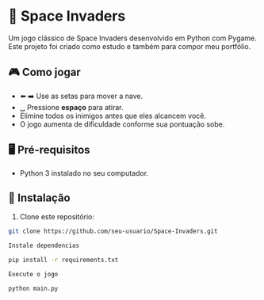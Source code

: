 # 🚀 Space Invaders

Um jogo clássico de Space Invaders desenvolvido em Python com Pygame.  
Este projeto foi criado como estudo e também para compor meu portfólio.

## 🎮 Como jogar

- ⬅️ ➡️ Use as setas para mover a nave.
- ␣ Pressione **espaço** para atirar.
- Elimine todos os inimigos antes que eles alcancem você.
- O jogo aumenta de dificuldade conforme sua pontuação sobe.

## 🖥️ Pré-requisitos

- Python 3 instalado no seu computador.

## 🔧 Instalação

1. Clone este repositório:

```bash
git clone https://github.com/seu-usuario/Space-Invaders.git

Instale dependencias

pip install -r requirements.txt

Execute o jogo

python main.py




